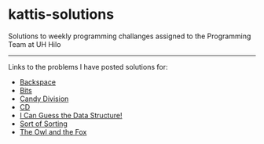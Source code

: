 # kattis-solutions

Solutions to weekly programming challanges assigned to the Programming Team at UH Hilo
<hr>
Links to the problems I have posted solutions for:<br>
<ul>
  <li><a href="https://open.kattis.com/problems/backspace">Backspace</a></li>
  <li><a href="https://open.kattis.com/problems/bits">Bits</a></li>
  <li><a href="https://open.kattis.com/problems/candydivision">Candy Division</a></li>
  <li><a href="https://open.kattis.com/problems/cd">CD</a></li>
  <li><a href="https://open.kattis.com/problems/guessthedatastructure">I Can Guess the Data Structure!</a></li>
  <li><a href="https://open.kattis.com/problems/sortofsorting">Sort of Sorting</li></li>
  <li><a href="https://open.kattis.com/problems/owlandfox">The Owl and the Fox</li></li>
</ul>
